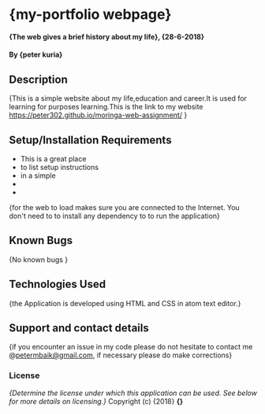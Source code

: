 # {my-portfolio webpage}
#### {The web gives a brief history about my life}, {28-6-2018}
#### By **{peter kuria}**
## Description
{This is a simple website about my life,education and career.It is used for learning for purposes learning.This is the link to my website https://peter302.github.io/moringa-web-assignment/ }
## Setup/Installation Requirements
* This is a great place
* to list setup instructions
* in a simple
*
*
{for the web to load makes sure you are connected to the Internet. You don't need to to install any dependency to to run the application}
## Known Bugs
{No known bugs }
## Technologies Used
{the Application is developed using HTML and CSS in atom text editor.}
## Support and contact details
{if you encounter an issue in my code please do not hesitate to contact me @petermbaik@gmail.com, if necessary please do make corrections}
### License
*{Determine the license under which this application can be used.  See below for more details on licensing.}*
Copyright (c) {2018} **{}**
